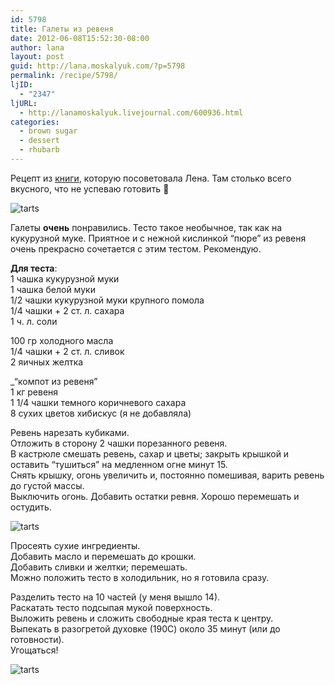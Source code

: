```yaml
---
id: 5798
title: Галеты из ревеня
date: 2012-06-08T15:52:30-08:00
author: lana
layout: post
guid: http://lana.moskalyuk.com/?p=5798
permalink: /recipe/5798/
ljID:
  - "2347"
ljURL:
  - http://lanamoskalyuk.livejournal.com/600936.html
categories:
  - brown sugar
  - dessert
  - rhubarb
---
```

Рецепт из [книги](http://www.amazon.com/Good-Grain-Baking-Whole-Grain-Flours/dp/1584798300), которую посоветовала Лена. Там столько всего вкусного, что не успеваю готовить 🙂

![tarts](http://farm8.staticflickr.com/7234/7352742574_fab1a1c84b_z.jpg) 

Галеты **очень** понравились. Тесто такое необычное, так как на кукурузной муке. Приятное и с нежной кислинкой &#8220;пюре&#8221; из ревеня очень прекрасно сочетается с этим тестом. Рекомендую.

**Для теста**:  
1 чашка кукурузной муки  
1 чашка белой муки  
1/2 чашки кукурузной муки крупного помола  
1/4 чашки + 2 ст. л. сахара  
1 ч. л. соли

100 гр холодного масла  
1/4 чашки + 2 ст. л. сливок  
2 яичных желтка

_&#8220;компот из ревеня&#8221;  
1 кг ревеня  
1 1/4 чашки темного коричневого сахара  
8 сухих цветов хибискус (я не добавляла)</p> 

Ревень нарезать кубиками.  
Отложить в сторону 2 чашки порезанного ревеня.  
В кастрюле смешать ревень, сахар и цветы; закрыть крышкой и оставить &#8220;тушиться&#8221; на медленном огне минут 15.  
Снять крышку, огонь увеличить и, постоянно помешивая, варить ревень до густой массы.  
Выключить огонь. Добавить остатки ревня. Хорошо перемешать и остудить.</em>

![tarts](http://farm8.staticflickr.com/7241/7167533531_fa6eb26d11_z.jpg) 

Просеять сухие ингредиенты.  
Добавить масло и перемешать до крошки.  
Добавить сливки и желтки; перемешать.  
Можно положить тесто в холодильник, но я готовила сразу.

Разделить тесто на 10 частей (у меня вышло 14).  
Раскатать тесто подсыпая мукой поверхность.  
Выложить ревень и сложить свободные края теста к центру.  
Выпекать в разогретой духовке (190С) около 35 минут (или до готовности).  
Угощаться!

![tarts](http://farm8.staticflickr.com/7102/7352743952_6b5a110e27_z.jpg)